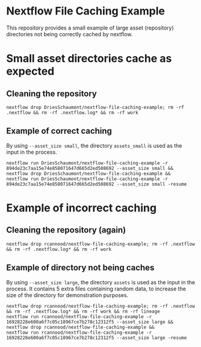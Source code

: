 # Nextflow File Caching Example

This repository provides a small example of large asset (repository) directories not being correctly cached by nextflow.


# Small asset directories cache as expected

## Cleaning the repository

```
nextflow drop DriesSchaumont/nextflow-file-caching-example; rm -rf .nextflow && rm -rf .nextflow.log* && rm -rf work
```

## Example of correct caching

By using `--asset_size small`, the directory `assets_small` is used as the input in the process.

```
nextflow run DriesSchaumont/nextflow-file-caching-example -r 894de23c7aa15e74e858071647d665d2ed508692 --asset_size small &&
nextflow drop DriesSchaumont/nextflow-file-caching-example &&
nextflow run DriesSchaumont/nextflow-file-caching-example -r 894de23c7aa15e74e858071647d665d2ed508692 --asset_size small -resume
```


# Example of incorrect caching

## Cleaning the repository (again)

```
nextflow drop rcannood/nextflow-file-caching-example; rm -rf .nextflow && rm -rf .nextflow.log* && rm -rf work
```

## Example of directory not being caches

By using `--asset_size large`, the directory `assets` is used as the input in the process.
It contains 5 extra files containing random data, to increase the size of the directory for demonstration purposes.

```
nextflow drop rcannood/nextflow-file-caching-example; rm -rf .nextflow && rm -rf .nextflow.log* && rm -rf work && rm -rf lineage
nextflow run rcannood/nextflow-file-caching-example -r 16928228e600a6f7c05c18967ce7b278c12312f5 --asset_size large &&
nextflow drop rcannood/nextflow-file-caching-example &&
nextflow run rcannood/nextflow-file-caching-example -r 16928228e600a6f7c05c18967ce7b278c12312f5 --asset_size large -resume
```

